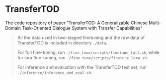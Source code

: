 # TransferTOD
The code repository of paper "TransferTOD: A Generalizable Chinese Multi-Domain Task-Oriented Dialogue System with Transfer Capabilities"

> All the data used in two-staged finetuning and the raw data of TransferTOD is included in directory `./data`.
>
> For full fine-tuning, run `./fine_tune/scripts/finetune_full.sh`, while for lora fine-tuning, run `./fine_tune/scripts/finetune_lora.sh`.
>
> For inference and evaluation with the TransferTOD test set, run `./inference/inference_and_eval.sh`.